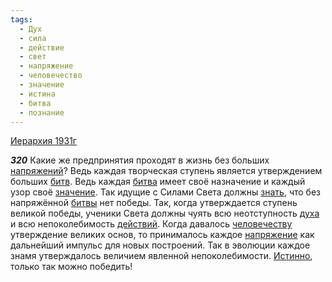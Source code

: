 ```yaml
---
tags:
  - Дух
  - сила
  - действие
  - свет
  - напряжение
  - человечество
  - значение
  - истина
  - битва
  - познание
---
```


[Иерархия 1931г](https://127.0.0.1:4002/agni/1931)

___320___
Какие же предпринятия проходят в жизнь без больших [напряжений](../../../tags/#[напряжение](../../../tags/#напряжение))? Ведь каждая творческая ступень является утверждением больших [битв](../../../tags/#[битва](../../../tags/#битва)). Ведь каждая [битва](../../../tags/#битва) имеет своё назначение и каждый узор своё [значение](../../../tags/#значение). Так идущие с Силами Света должны [знать](../../../tags/#познание), что без напряжённой [битвы](../../../tags/#битва) нет победы. Так, когда утверждается ступень великой победы, ученики Света должны чуять всю неотступность [духа](../../../tags/#Дух) и всю непоколебимость [действий](../../../tags/#действие). Когда давалось [человечеству](../../../tags/#человечество) утверждение великих основ, то принималось каждое [напряжение](../../../tags/#напряжение) как дальнейший импульс для новых построений. Так в эволюции каждое знамя утверждалось величием явленной непоколебимости. [Истинно](../../../tags/#истина), только так можно победить!   

